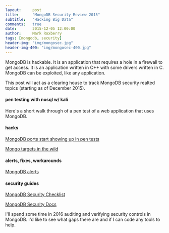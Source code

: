 ```yaml
---
layout:     post
title:      "MongoDB Security Review 2015"
subtitle:   "Hacking Big Data"
comments:   true
date:       2015-12-05 12:00:00
author:     Mark Roxberry
tags: [mongodb, security]
header-img: "img/mongosec.jpg"
header-img-400: "img/mongosec-400.jpg"
---
```


MongoDB is hackable. It is an application that requires a hole in a firewall to get access. It is an application written in C++ with some drivers written in C. MongoDB can be exploited, like any application.

This post will act as a clearing house to track MongoDB security realted topics (starting as of December 2015).

#### pen testing with nosql w/ kali
Here's a short walk through of a pen test of a web application that uses MongoDB.
<!-- <iframe width="420" height="315" src="https://www.youtube.com/embed/PgnawxIA6M8" frameborder="0" allowfullscreen></iframe>    
-->
#### hacks
[MongoDB ports start showing up in pen tests](https://www.trustwave.com/Resources/SpiderLabs-Blog/Mongodb---Security-Weaknesses-in-a-typical-NoSQL-database/)

[Mongo targets in the wild](http://thehackernews.com/2015/02/mongodb-database-hacking.html)

#### alerts, fixes, workarounds
[MongoDB alerts](https://www.mongodb.com/alerts)

#### security guides
[MongoDB Security Checklist](https://docs.mongodb.org/v3.0/administration/security-checklist/)

[MongoDB Security Docs](https://docs.mongodb.org/v3.0/administration/security/)

I'll spend some time in 2016 auditing and verifying security controls in MongoDB. I'd like to see what gaps there are and if I can code any tools to help.